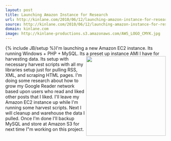 ```yaml
---
layout: post
title: Launching Amazon Instance for Research
url: http://kinlane.com/2010/06/12/launching-amazon-instance-for-research/
source: http://kinlane.com/2010/06/12/launching-amazon-instance-for-research/
domain: kinlane.com
image: http://kinlane-productions.s3.amazonaws.com/AWS_LOGO_CMYK.jpg
---
```

{% include JB/setup %}I'm launching a new Amazon EC2 instance. Its running Windows + PHP + MySQL. Its a preset up instance AMI I have for harvesting data.<img class="alignnone c1" title="Amazon Web Services" src="http://kinlane-productions.s3.amazonaws.com/AWS_LOGO_CMYK.jpg" alt="" width="250" align="right" /> Its setup with necessary harvest scripts with all my libraries setup just for pulling RSS, XML, and scraping HTML pages. I'm doing some research about how to grow my Google Reader network based upon users who read and liked other posts that I liked. I'll leave my Amazon EC2 instance up while I'm running some harvest scripts. Next I will cleanup and warehouse the data I pulled. Once I'm done I'll backup MySQL and store at Amazon S3 for next time I"m working on this project.